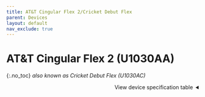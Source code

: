 ```yaml
---
title: AT&T Cingular Flex 2/Cricket Debut Flex
parent: Devices
layout: default
nav_exclude: true
---
```

# AT&T Cingular Flex 2 (U1030AA)
{:.no_toc}
*also known as Cricket Debut Flex (U1030AC)*

<details markdown="block">
  <summary dir="rtl">View device specification table</summary>
<table>
  <thead><tr><th colspan="2">AT&amp;T Cingular Flex 2/Cricket Debut Flex (U1030Ax)</th></tr><thead>
  <tbody>
    <tr><td>Released</td><td>21 June 2023</td></tr>
    <tr><td>Model</td><td>U1030AA, U1030AC</td></tr>
    <tr><td align="center" colspan="2"><strong>Specifications</strong></td></tr>
    <tr><td>SoC</td><td>Qualcomm QM215 Snapdragon 215 (4 × 1.3GHz Cortex-A53)</td></tr>
    <tr><td>RAM</td><td>512MB LPDDR3</td></tr>
    <tr><td>GPU</td><td>Adreno 308</td></tr>
    <tr><td>Storage</td><td>4GB (+ up to 64GB microSDHC slot)</td></tr>
    <tr><td>Network</td><td>2G GSM, 3G UMTS, 4G LTE Cat4 150/50Mbps<br><em>+ US: band 2, 4, 5, 12, 14</em><br>VoLTE support with HD Voice<br>Single SIM (Nano-SIM)</td></tr>
    <tr><td>Screen</td><td>Main: 320 × 240 (143 PPI), 2.8 inches QVGA TFT LCD<br>External: 160 × 128 (115 PPI), 1.77 inches QQVGA TFT LCD</td></tr>
    <tr><td>Bluetooth</td><td>4.2, A2DP</td></tr>
    <tr><td>Wi-Fi</td><td>802.11b/g/n, 2.4GHz, Hotspot</td></tr>
    <tr><td>Peripherals</td><td>GPS &amp; GLONASS</td></tr>
    <tr><td>Cameras</td><td>Rear: 2MP with fixed focus</td></tr>
    <tr><td>Dimensions<br>(HWD)</td><td>Open: TBD<br>Closed: 107.2 × 56.6 × 19.0 (mm) 4.22 × 2.23 × 0.75 (in)</td></tr>
    <tr><td>Weight</td><td>130.65g (4.61oz)</td></tr>
    <tr><td>Ports</td><td>- USB Type-C 2.0 charging &amp; data transferring port<br>- 3.5mm headphone jack</td></tr>
    <tr><td>Specials</td><td>M4/T4 hearing aid compatibility</td></tr>
    <tr><td>Battery</td><td>Removable Li-Ion 1450mAh (up to 6d 18h of 4G standby advertised)</td></tr>
    <tr><td align="center" colspan="2"><strong>KaiOS info</strong></td></tr>
    <tr><td>Version</td><td>KaiOS 3.1</td></tr>
    <tr><td>WA VoIP</td><td>Not available</td></tr>
    <tr><td>Build no.</td><td>01.02.10</td></tr>
  </tbody>
</table></details>